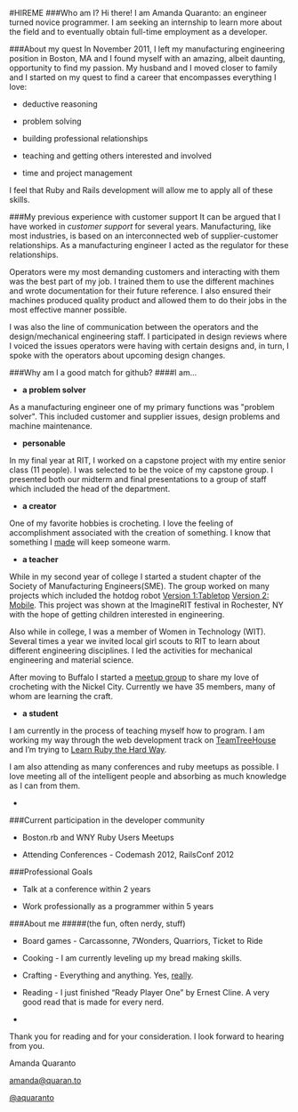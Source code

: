 #HIREME
###Who am I?
Hi there! I am Amanda Quaranto: an engineer turned novice programmer. I am seeking an internship to learn more about the field and to eventually obtain full-time employment as a developer.   
  
###About my quest
In November 2011, I left my manufacturing engineering position in Boston, MA and I found myself with an amazing, albeit daunting, opportunity to find my passion. My husband and I moved closer to family and I started on my quest to find a career that encompasses everything I love:

* deductive reasoning

* problem solving

* building professional relationships

* teaching and getting others interested and involved  

* time and project management

I feel that Ruby and Rails development will allow me to apply all of these skills.

###My previous experience with customer support
It can be argued that I have worked in *customer support* for several years. Manufacturing, like most industries, is based on an interconnected web of supplier-customer relationships. As a manufacturing engineer I acted as the regulator for these relationships. 	

Operators were my most demanding customers and interacting with them was the best part of my job. I trained them to use the different machines and wrote documentation for their future reference. I also ensured their machines produced quality product and allowed them to do their jobs in the most effective manner possible.

I was also the line of communication between the operators and the design/mechanical engineering staff. I participated in design reviews where I voiced the issues operators were having with certain designs and, in turn, I spoke with the operators about upcoming design changes.
	 


###Why am I a good match for github?
####I am...

* **a problem solver**

As a manufacturing engineer one of my primary functions was "problem solver". This included customer and supplier issues, design problems and machine maintenance.

* **personable**

In my final year at RIT, I worked on a capstone project with my entire senior class (11 people). I was selected to be the voice of my capstone group. I presented both our midterm and final presentations to a group of staff which included the head of the department.

* **a creator** 

One of my favorite hobbies is crocheting. I love the feeling of accomplishment associated with the creation of something. I know that something I [made](http://img0.etsystatic.com/il_570xN.312405116.jpg) will keep someone warm.

* **a teacher**

While in my second year of college I started a student chapter of the Society of Manufacturing Engineers(SME).  The group worked on many projects which included the hotdog robot [Version 1:Tabletop](http://www.youtube.com/watch?v=enmuwG5rOGA) [Version 2: Mobile](http://www.youtube.com/watch?v=6LXdhUK-wXk). This project was shown at the ImagineRIT festival in Rochester, NY with the hope of getting children interested in engineering.

Also while in college, I was a member of Women in Technology (WIT). Several times a year we invited local girl scouts to RIT to learn about different engineering disciplines. I led the activities for mechanical engineering and material science.

After moving to Buffalo I started a [meetup group](http://www.meetup.com/Buffalo-Crochet/) to share my love of crocheting with the Nickel City. Currently we have 35 members, many of whom are learning the craft. 

* **a student**

I am currently in the process of teaching myself how to program. I am working my way through the web development track on [TeamTreeHouse](http://teamtreehouse.com/) and I’m trying to [Learn Ruby the Hard Way](http://ruby.learncodethehardway.org/). 

I am also attending as many conferences and ruby meetups as possible. I love meeting all of the intelligent people and absorbing as much knowledge as I can from them.

-
	
###Current participation in the developer community

* Boston.rb and WNY Ruby Users Meetups

* Attending Conferences - Codemash 2012, RailsConf 2012 

###Professional Goals
* Talk at a conference within 2 years

* Work professionally as a programmer within 5 years

###About me 
#####(the fun, often nerdy, stuff)
* Board games - Carcassonne, 7Wonders, Quarriors, Ticket to Ride

* Cooking - I am currently leveling up my bread making skills.

* Crafting - Everything and anything. Yes, [really](http://distilleryimage4.s3.amazonaws.com/2df294264af211e1abb01231381b65e3_7.jpg).

* Reading - I just finished “Ready Player One” by Ernest Cline. A very good read that is made for every nerd.

-

Thank you for reading and for your consideration. I look forward to hearing from you.


Amanda Quaranto

amanda@quaran.to

[@aquaranto](https://twitter.com/aquaranto)

